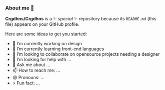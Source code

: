 ### About me 👋

**Crgdhns/Crgdhns** is a ✨ _special_ ✨ repository because its `README.md` (this file) appears on your GitHub profile.

Here are some ideas to get you started:

- 🔭 I’m currently working on design
- 🌱 I’m currently learning front-end languages
- 👯 I’m looking to collaborate on opensource projects needing a designer
- 🤔 I’m looking for help with ...
- 💬 Ask me about ...
- 📫 How to reach me: ...
- 😄 Pronouns: ...
- ⚡ Fun fact: ...

